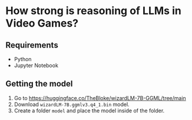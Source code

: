 # How strong is reasoning of LLMs in Video Games?

## Requirements
- Python 
- Jupyter Notebook


## Getting the model
1. Go to https://huggingface.co/TheBloke/wizardLM-7B-GGML/tree/main
2. Download `wizardLM-7B.ggmlv3.q4_1.bin` model.
3. Create a folder `model` and place the model inside of the folder.
